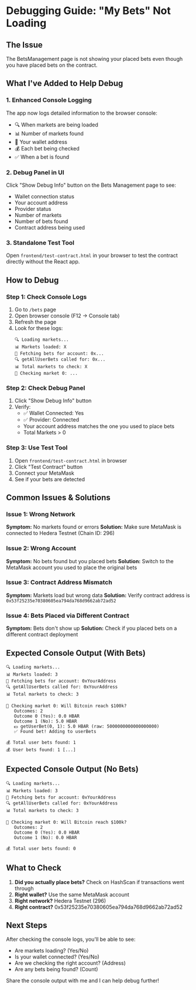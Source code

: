 # Debugging Guide: "My Bets" Not Loading

## The Issue
The BetsManagement page is not showing your placed bets even though you have placed bets on the contract.

## What I've Added to Help Debug

### 1. Enhanced Console Logging
The app now logs detailed information to the browser console:
- 🔍 When markets are being loaded
- 📊 Number of markets found
- 👤 Your wallet address
- 💰 Each bet being checked
- ✅ When a bet is found

### 2. Debug Panel in UI
Click "Show Debug Info" button on the Bets Management page to see:
- Wallet connection status
- Your account address
- Provider status
- Number of markets
- Number of bets found
- Contract address being used

### 3. Standalone Test Tool
Open `frontend/test-contract.html` in your browser to test the contract directly without the React app.

## How to Debug

### Step 1: Check Console Logs
1. Go to `/bets` page
2. Open browser console (F12 → Console tab)
3. Refresh the page
4. Look for these logs:
   ```
   🔍 Loading markets...
   📊 Markets loaded: X
   👤 Fetching bets for account: 0x...
   🔍 getAllUserBets called for: 0x...
   📊 Total markets to check: X
   🎯 Checking market 0: ...
   ```

### Step 2: Check Debug Panel
1. Click "Show Debug Info" button
2. Verify:
   - ✅ Wallet Connected: Yes
   - ✅ Provider: Connected
   - Your account address matches the one you used to place bets
   - Total Markets > 0

### Step 3: Use Test Tool
1. Open `frontend/test-contract.html` in browser
2. Click "Test Contract" button
3. Connect your MetaMask
4. See if your bets are detected

## Common Issues & Solutions

### Issue 1: Wrong Network
**Symptom:** No markets found or errors
**Solution:** Make sure MetaMask is connected to Hedera Testnet (Chain ID: 296)

### Issue 2: Wrong Account
**Symptom:** No bets found but you placed bets
**Solution:** Switch to the MetaMask account you used to place the original bets

### Issue 3: Contract Address Mismatch
**Symptom:** Markets load but wrong data
**Solution:** Verify contract address is `0x53f25235e70380605ea794da768d9662ab72ad52`

### Issue 4: Bets Placed via Different Contract
**Symptom:** Bets don't show up
**Solution:** Check if you placed bets on a different contract deployment

## Expected Console Output (With Bets)

```
🔍 Loading markets...
📊 Markets loaded: 3
👤 Fetching bets for account: 0xYourAddress
🔍 getAllUserBets called for: 0xYourAddress
📊 Total markets to check: 3

🎯 Checking market 0: Will Bitcoin reach $100k?
   Outcomes: 2
   Outcome 0 (Yes): 0.0 HBAR
   Outcome 1 (No): 5.0 HBAR
   💵 getUserBet(0, 1): 5.0 HBAR (raw: 5000000000000000000)
   ✅ Found bet! Adding to userBets

💰 Total user bets found: 1
💰 User bets found: 1 [...]
```

## Expected Console Output (No Bets)

```
🔍 Loading markets...
📊 Markets loaded: 3
👤 Fetching bets for account: 0xYourAddress
🔍 getAllUserBets called for: 0xYourAddress
📊 Total markets to check: 3

🎯 Checking market 0: Will Bitcoin reach $100k?
   Outcomes: 2
   Outcome 0 (Yes): 0.0 HBAR
   Outcome 1 (No): 0.0 HBAR

💰 Total user bets found: 0
```

## What to Check

1. **Did you actually place bets?** Check on HashScan if transactions went through
2. **Right wallet?** Use the same MetaMask account
3. **Right network?** Hedera Testnet (296)
4. **Right contract?** 0x53f25235e70380605ea794da768d9662ab72ad52

## Next Steps

After checking the console logs, you'll be able to see:
- Are markets loading? (Yes/No)
- Is your wallet connected? (Yes/No)
- Are we checking the right account? (Address)
- Are any bets being found? (Count)

Share the console output with me and I can help debug further!
